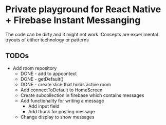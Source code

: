 # Private playground for React Native + Firebase Instant Messanging

The code can be dirty and it might not work. Concepts are experimental
tryouts of either technology or patterns

## TODOs

- Add room repository
  - DONE - add to appcontext
  - DONE - getDefault()
  - DONE - create slice that holds active room
  - Add connectToDefault to HomeScreen
  - Create subcollection in firebase which contains messages
  - Add functionality for writing a message
    - Add input field
    - Add thunk for posting message
  - Change display to show messages